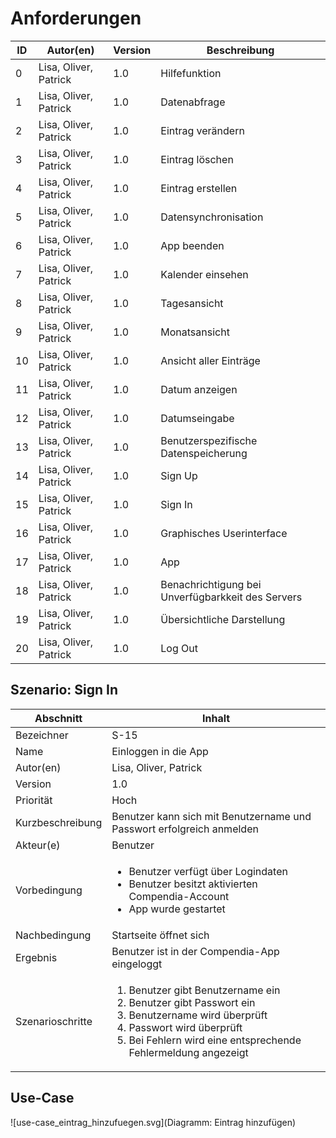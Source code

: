 # Anforderungen

| ID  | Autor(en)             | Version | Beschreibung                                      |
| --- | --------------------- | ------- | ------------------------------------------------- |
| 0   | Lisa, Oliver, Patrick | 1.0     | Hilfefunktion                                     |
| 1   | Lisa, Oliver, Patrick | 1.0     | Datenabfrage                                      |
| 2   | Lisa, Oliver, Patrick | 1.0     | Eintrag verändern                                 |
| 3   | Lisa, Oliver, Patrick | 1.0     | Eintrag löschen                                   |
| 4   | Lisa, Oliver, Patrick | 1.0     | Eintrag erstellen                                 |
| 5   | Lisa, Oliver, Patrick | 1.0     | Datensynchronisation                              |
| 6   | Lisa, Oliver, Patrick | 1.0     | App beenden                                       |
| 7   | Lisa, Oliver, Patrick | 1.0     | Kalender einsehen                                 |
| 8   | Lisa, Oliver, Patrick | 1.0     | Tagesansicht                                      |
| 9   | Lisa, Oliver, Patrick | 1.0     | Monatsansicht                                     |
| 10  | Lisa, Oliver, Patrick | 1.0     | Ansicht aller Einträge                            |
| 11  | Lisa, Oliver, Patrick | 1.0     | Datum anzeigen                                    |
| 12  | Lisa, Oliver, Patrick | 1.0     | Datumseingabe                                     |
| 13  | Lisa, Oliver, Patrick | 1.0     | Benutzerspezifische Datenspeicherung              |
| 14  | Lisa, Oliver, Patrick | 1.0     | Sign Up                                           |
| 15  | Lisa, Oliver, Patrick | 1.0     | Sign In                                           |
| 16  | Lisa, Oliver, Patrick | 1.0     | Graphisches Userinterface                         |
| 17  | Lisa, Oliver, Patrick | 1.0     | App                                               |
| 18  | Lisa, Oliver, Patrick | 1.0     | Benachrichtigung bei Unverfügbarkkeit des Servers |
| 19  | Lisa, Oliver, Patrick | 1.0     | Übersichtliche Darstellung                        |
| 20  | Lisa, Oliver, Patrick | 1.0     | Log Out                                           |

## Szenario: Sign In

| Abschnitt        | Inhalt                                                                                                                                                                                                  |
| ---------------- | ------------------------------------------------------------------------------------------------------------------------------------------------------------------------------------------------------- |
| Bezeichner       | S-15                                                                                                                                                                                                    |
| Name             | Einloggen in die App                                                                                                                                                                                    |
| Autor(en)        | Lisa, Oliver, Patrick                                                                                                                                                                                   |
| Version          | 1.0                                                                                                                                                                                                     |
| Priorität        | Hoch                                                                                                                                                                                                    |
| Kurzbeschreibung | Benutzer kann sich mit Benutzername und Passwort erfolgreich anmelden                                                                                                                                   |
| Akteur(e)        | Benutzer                                                                                                                                                                                                |
| Vorbedingung     | <ul><li>Benutzer verfügt über Logindaten <li>Benutzer besitzt aktivierten Compendia-Account <li> App wurde gestartet </ul>                                                                              |
| Nachbedingung    | Startseite öffnet sich                                                                                                                                                                                  |
| Ergebnis         | Benutzer ist in der Compendia-App eingeloggt                                                                                                                                                            |
| Szenarioschritte | <ol><li>Benutzer gibt Benutzername ein <li>Benutzer gibt Passwort ein <li>Benutzername wird überprüft <li>Passwort wird überprüft <li>Bei Fehlern wird eine entsprechende Fehlermeldung angezeigt </ol> |

## Use-Case

![use-case_eintrag_hinzufuegen.svg](Diagramm: Eintrag hinzufügen)

